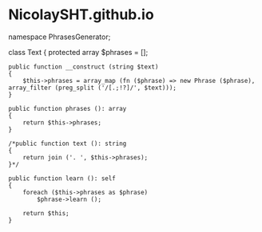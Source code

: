# NicolaySHT.github.io
namespace PhrasesGenerator;

class Text
{
    protected array $phrases = [];

    public function __construct (string $text)
    {
        $this->phrases = array_map (fn ($phrase) => new Phrase ($phrase), array_filter (preg_split ('/[.;!?]/', $text)));
    }

    public function phrases (): array
    {
        return $this->phrases;
    }

    /*public function text (): string
    {
        return join ('. ', $this->phrases);
    }*/

    public function learn (): self
    {
        foreach ($this->phrases as $phrase)
            $phrase->learn ();

        return $this;
    }
